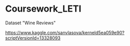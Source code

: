 # Coursework_LETI
Dataset "Wine Reviews"

https://www.kaggle.com/sanvlasova/kerneld5ea059e90?scriptVersionId=13328093
